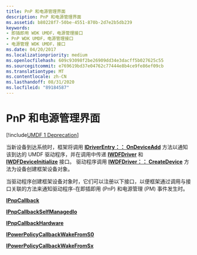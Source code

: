 ```yaml
---
title: PnP 和电源管理界面
description: PnP 和电源管理界面
ms.assetid: b80228f7-50be-4551-870b-2d7e2b5db239
keywords:
- 即插即用 WDK UMDF，电源管理接口
- PnP WDK UMDF，电源管理接口
- 电源管理 WDK UMDF，接口
ms.date: 04/20/2017
ms.localizationpriority: medium
ms.openlocfilehash: 609c93098f2be26909dd34e3dacff5b027625c55
ms.sourcegitcommit: e769619bd37e04762c77444e8b4ce9fe86ef09cb
ms.translationtype: MT
ms.contentlocale: zh-CN
ms.lasthandoff: 08/31/2020
ms.locfileid: "89184587"
---
```

# <a name="pnp-and-power-management-interfaces"></a>PnP 和电源管理界面


[!include[UMDF 1 Deprecation](../includes/umdf-1-deprecation.md)]

当新设备到达系统时，框架将调用 [**IDriverEntry：： OnDeviceAdd**](/windows-hardware/drivers/ddi/wudfddi/nf-wudfddi-idriverentry-ondeviceadd) 方法以通知该到达的 UMDF 驱动程序，并在调用中传递 [**IWDFDriver**](/windows-hardware/drivers/ddi/wudfddi/nn-wudfddi-iwdfdriver) 和 [**IWDFDeviceInitialize**](/windows-hardware/drivers/ddi/wudfddi/nn-wudfddi-iwdfdeviceinitialize) 接口。 驱动程序调用 [**IWDFDriver：： CreateDevice**](/windows-hardware/drivers/ddi/wudfddi/nf-wudfddi-iwdfdriver-createdevice) 方法为设备创建框架设备对象。

当驱动程序创建框架设备对象时，它们可以注册以下接口，以便框架通过调用与接口关联的方法来通知驱动程序-在即插即用 (PnP) 和电源管理 (PM) 事件发生时。

[**IPnpCallback**](/windows-hardware/drivers/ddi/wudfddi/nn-wudfddi-ipnpcallback)

[**IPnpCallbackSelfManagedIo**](/windows-hardware/drivers/ddi/wudfddi/nn-wudfddi-ipnpcallbackselfmanagedio)

[**IPnpCallbackHardware**](/windows-hardware/drivers/ddi/wudfddi/nn-wudfddi-ipnpcallbackhardware)

[**IPowerPolicyCallbackWakeFromS0**](/windows-hardware/drivers/ddi/wudfddi/nn-wudfddi-ipowerpolicycallbackwakefroms0)

[**IPowerPolicyCallbackWakeFromSx**](/windows-hardware/drivers/ddi/wudfddi/nn-wudfddi-ipowerpolicycallbackwakefromsx)

 

